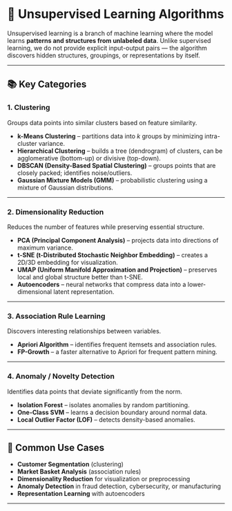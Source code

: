 # 🧠 Unsupervised Learning Algorithms

Unsupervised learning is a branch of machine learning where the model learns **patterns and structures from unlabeled data**. Unlike supervised learning, we do not provide explicit input-output pairs — the algorithm discovers hidden structures, groupings, or representations by itself.

---

## 📚 Key Categories

### 1. **Clustering**
Groups data points into similar clusters based on feature similarity.

- **k-Means Clustering** – partitions data into *k* groups by minimizing intra-cluster variance.
- **Hierarchical Clustering** – builds a tree (dendrogram) of clusters, can be agglomerative (bottom-up) or divisive (top-down).
- **DBSCAN (Density-Based Spatial Clustering)** – groups points that are closely packed; identifies noise/outliers.
- **Gaussian Mixture Models (GMM)** – probabilistic clustering using a mixture of Gaussian distributions.

---

### 2. **Dimensionality Reduction**
Reduces the number of features while preserving essential structure.

- **PCA (Principal Component Analysis)** – projects data into directions of maximum variance.
- **t-SNE (t-Distributed Stochastic Neighbor Embedding)** – creates a 2D/3D embedding for visualization.
- **UMAP (Uniform Manifold Approximation and Projection)** – preserves local and global structure better than t-SNE.
- **Autoencoders** – neural networks that compress data into a lower-dimensional latent representation.

---

### 3. **Association Rule Learning**
Discovers interesting relationships between variables.

- **Apriori Algorithm** – identifies frequent itemsets and association rules.
- **FP-Growth** – a faster alternative to Apriori for frequent pattern mining.

---

### 4. **Anomaly / Novelty Detection**
Identifies data points that deviate significantly from the norm.

- **Isolation Forest** – isolates anomalies by random partitioning.
- **One-Class SVM** – learns a decision boundary around normal data.
- **Local Outlier Factor (LOF)** – detects density-based anomalies.

---

## 🎯 Common Use Cases
- **Customer Segmentation** (clustering)
- **Market Basket Analysis** (association rules)
- **Dimensionality Reduction** for visualization or preprocessing
- **Anomaly Detection** in fraud detection, cybersecurity, or manufacturing
- **Representation Learning** with autoencoders

---



